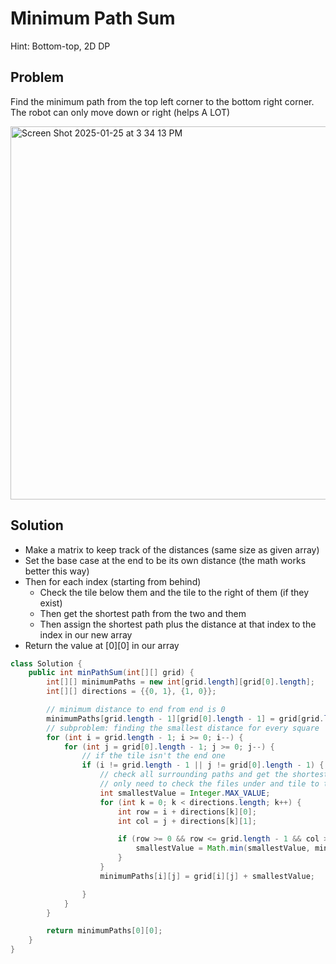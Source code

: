 # Minimum Path Sum

Hint: Bottom-top, 2D DP

## Problem

Find the minimum path from the top left corner to the bottom right corner. The robot can only move down or right (helps A LOT)

<img width="597" alt="Screen Shot 2025-01-25 at 3 34 13 PM" src="https://github.com/user-attachments/assets/dd6c45bc-59f5-4e61-95ff-742cdd5b8bf7" />

## Solution

- Make a matrix to keep track of the distances (same size as given array)
- Set the base case at the end to be its own distance (the math works better this way)
- Then for each index (starting from behind)
    - Check the tile below them and the tile to the right of them  (if they exist)
    - Then get the shortest path from the two and them
    - Then assign the shortest path plus the distance at that index to the index in our new array
- Return the value at [0][0] in our array

``` java
class Solution {
    public int minPathSum(int[][] grid) {
        int[][] minimumPaths = new int[grid.length][grid[0].length];
        int[][] directions = {{0, 1}, {1, 0}};

        // minimum distance to end from end is 0
        minimumPaths[grid.length - 1][grid[0].length - 1] = grid[grid.length - 1][grid[0].length - 1];
        // subproblem: finding the smallest distance for every square
        for (int i = grid.length - 1; i >= 0; i--) {
            for (int j = grid[0].length - 1; j >= 0; j--) {
                // if the tile isn't the end one 
                if (i != grid.length - 1 || j != grid[0].length - 1) {
                    // check all surrounding paths and get the shortest path
                    // only need to check the files under and tile to the right of current tile
                    int smallestValue = Integer.MAX_VALUE;
                    for (int k = 0; k < directions.length; k++) {
                        int row = i + directions[k][0];
                        int col = j + directions[k][1];

                        if (row >= 0 && row <= grid.length - 1 && col >= 0 && col <= grid[0].length - 1) {
                            smallestValue = Math.min(smallestValue, minimumPaths[row][col]);
                        }
                    }
                    minimumPaths[i][j] = grid[i][j] + smallestValue;

                }
            }
        }

        return minimumPaths[0][0];
    }
}
